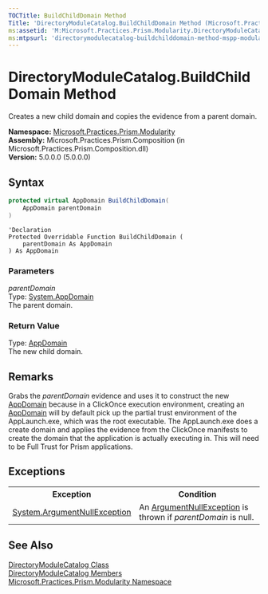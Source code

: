```yaml
---
TOCTitle: BuildChildDomain Method
Title: 'DirectoryModuleCatalog.BuildChildDomain Method (Microsoft.Practices.Prism.Modularity)'
ms:assetid: 'M:Microsoft.Practices.Prism.Modularity.DirectoryModuleCatalog.BuildChildDomain(System.AppDomain)'
ms:mtpsurl: 'directorymodulecatalog-buildchilddomain-method-mspp-modularity.md'
---
```


# DirectoryModuleCatalog.BuildChildDomain Method

Creates a new child domain and copies the evidence from a parent domain.

**Namespace:** [Microsoft.Practices.Prism.Modularity](/patterns-practices/reference/mspp-modularity-namespace)<br/>
**Assembly:** Microsoft.Practices.Prism.Composition (in Microsoft.Practices.Prism.Composition.dll)<br/>
**Version:** 5.0.0.0 (5.0.0.0)

## Syntax

```C#
protected virtual AppDomain BuildChildDomain(
	AppDomain parentDomain
)
```
```VB
'Declaration
Protected Overridable Function BuildChildDomain ( 
	parentDomain As AppDomain
) As AppDomain
```

### Parameters

*parentDomain*  
Type: [System.AppDomain](http://msdn.microsoft.com/en-us/library/w124b5fa)  
The parent domain.

### Return Value

Type: [AppDomain](http://msdn.microsoft.com/en-us/library/w124b5fa)  
The new child domain.

## Remarks

 Grabs the *parentDomain* evidence and uses it to construct the new [AppDomain](http://msdn.microsoft.com/en-us/library/w124b5fa) because in a ClickOnce execution environment, creating an [AppDomain](http://msdn.microsoft.com/en-us/library/w124b5fa) will by default pick up the partial trust environment of the AppLaunch.exe, which was the root executable. The AppLaunch.exe does a create domain and applies the evidence from the ClickOnce manifests to create the domain that the application is actually executing in. This will need to be Full Trust for Prism applications.

## Exceptions

<table>
<tbody>
<tr responsive="true">
<th class="exceptionNameColumn" scope="col"><strong>Exception</strong></th>
<th class="exceptionConditionColumn" scope="col"><strong>Condition</strong></th>
</tr>
<tr>
<td data-th="Exception"><a href="http://msdn2.microsoft.com/en-us/library/27426hcy" target="_blank">System<span xmlns="">.</span>ArgumentNullException</a></td>
<td data-th="Condition">An <a href="http://msdn2.microsoft.com/en-us/library/27426hcy" target="_blank">ArgumentNullException</a> is thrown if <span class="parameter"><i>parentDomain</i></span> is null.</td>
</tr>
</tbody>
</table>

## See Also

[DirectoryModuleCatalog Class](/patterns-practices/reference/directorymodulecatalog-class-mspp-modularity)<br/>
[DirectoryModuleCatalog Members](/patterns-practices/reference/directorymodulecatalog-members-mspp-modularity)<br/>
[Microsoft.Practices.Prism.Modularity Namespace](/patterns-practices/reference/mspp-modularity-namespace)